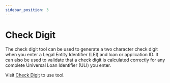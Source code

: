 ```yaml
---
sidebar_position: 3
---
```


# Check Digit

<p>The check digit tool can be used to generate a two character check digit when you enter a Legal Entity Identifier (LEI) and loan or application ID. It can also be used to validate that a check digit is calculated correctly for any complete Universal Loan Identifier (ULI) you enter.</p>

Visit [Check Digit](https://ffiec.cfpb.gov/tools/check-digit) to use tool.
